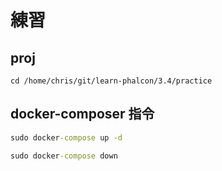 # 練習

## proj

``` pwd
cd /home/chris/git/learn-phalcon/3.4/practice
```

## docker-composer 指令

``` cmd
sudo docker-compose up -d

sudo docker-compose down
```

